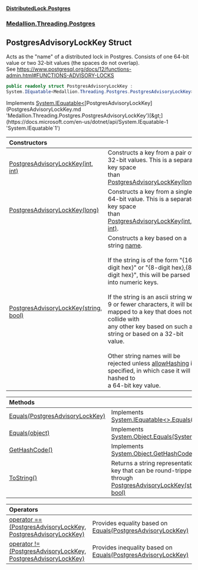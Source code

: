 #### [DistributedLock.Postgres](README.md 'README')
### [Medallion.Threading.Postgres](Medallion.Threading.Postgres.md 'Medallion.Threading.Postgres')

## PostgresAdvisoryLockKey Struct

Acts as the "name" of a distributed lock in Postgres. Consists of one 64-bit value or two 32-bit values (the spaces do not overlap).  
See https://www.postgresql.org/docs/12/functions-admin.html#FUNCTIONS-ADVISORY-LOCKS

```csharp
public readonly struct PostgresAdvisoryLockKey :
System.IEquatable<Medallion.Threading.Postgres.PostgresAdvisoryLockKey>
```

Implements [System.IEquatable&lt;](https://docs.microsoft.com/en-us/dotnet/api/System.IEquatable-1 'System.IEquatable`1')[PostgresAdvisoryLockKey](PostgresAdvisoryLockKey.md 'Medallion.Threading.Postgres.PostgresAdvisoryLockKey')[&gt;](https://docs.microsoft.com/en-us/dotnet/api/System.IEquatable-1 'System.IEquatable`1')

| Constructors | |
| :--- | :--- |
| [PostgresAdvisoryLockKey(int, int)](PostgresAdvisoryLockKey..ctor.LedpDNSMoNGTkn636aYbow.md 'Medallion.Threading.Postgres.PostgresAdvisoryLockKey.PostgresAdvisoryLockKey(int, int)') | Constructs a key from a pair of 32-bit values. This is a separate key space <br/>than [PostgresAdvisoryLockKey(long)](PostgresAdvisoryLockKey..ctor.zWR+TwIbSGzvQzL9/uWeBQ.md 'Medallion.Threading.Postgres.PostgresAdvisoryLockKey.PostgresAdvisoryLockKey(long)'). |
| [PostgresAdvisoryLockKey(long)](PostgresAdvisoryLockKey..ctor.zWR+TwIbSGzvQzL9/uWeBQ.md 'Medallion.Threading.Postgres.PostgresAdvisoryLockKey.PostgresAdvisoryLockKey(long)') | Constructs a key from a single 64-bit value. This is a separate key space <br/>than [PostgresAdvisoryLockKey(int, int)](PostgresAdvisoryLockKey..ctor.LedpDNSMoNGTkn636aYbow.md 'Medallion.Threading.Postgres.PostgresAdvisoryLockKey.PostgresAdvisoryLockKey(int, int)'). |
| [PostgresAdvisoryLockKey(string, bool)](PostgresAdvisoryLockKey..ctor.nrSDuGGKUsKtcB73EU1nXg.md 'Medallion.Threading.Postgres.PostgresAdvisoryLockKey.PostgresAdvisoryLockKey(string, bool)') | Constructs a key based on a string [name](PostgresAdvisoryLockKey..ctor.nrSDuGGKUsKtcB73EU1nXg.md#Medallion.Threading.Postgres.PostgresAdvisoryLockKey.PostgresAdvisoryLockKey(string,bool).name 'Medallion.Threading.Postgres.PostgresAdvisoryLockKey.PostgresAdvisoryLockKey(string, bool).name').<br/><br/>If the string is of the form "{16-digit hex}" or "{8-digit hex},{8-digit hex}", this will be parsed into numeric keys.<br/><br/>If the string is an ascii string with 9 or fewer characters, it will be mapped to a key that does not collide with<br/>any other key based on such a string or based on a 32-bit value.<br/><br/>Other string names will be rejected unless [allowHashing](PostgresAdvisoryLockKey..ctor.nrSDuGGKUsKtcB73EU1nXg.md#Medallion.Threading.Postgres.PostgresAdvisoryLockKey.PostgresAdvisoryLockKey(string,bool).allowHashing 'Medallion.Threading.Postgres.PostgresAdvisoryLockKey.PostgresAdvisoryLockKey(string, bool).allowHashing') is specified, in which case it will be hashed to<br/>a 64-bit key value. |

| Methods | |
| :--- | :--- |
| [Equals(PostgresAdvisoryLockKey)](PostgresAdvisoryLockKey.Equals.+QU35/RcjHTGcjW0iCLCkA.md 'Medallion.Threading.Postgres.PostgresAdvisoryLockKey.Equals(Medallion.Threading.Postgres.PostgresAdvisoryLockKey)') | Implements [System.IEquatable&lt;&gt;.Equals(@0)](https://docs.microsoft.com/en-us/dotnet/api/System.IEquatable-1.Equals#System_IEquatable_1_Equals__0_ 'System.IEquatable`1.Equals(`0)') |
| [Equals(object)](PostgresAdvisoryLockKey.Equals.hCSLKXsGZ9vchAeOS3hn/Q.md 'Medallion.Threading.Postgres.PostgresAdvisoryLockKey.Equals(object)') | Implements [System.Object.Equals(System.Object)](https://docs.microsoft.com/en-us/dotnet/api/System.Object.Equals#System_Object_Equals_System_Object_ 'System.Object.Equals(System.Object)') |
| [GetHashCode()](PostgresAdvisoryLockKey.GetHashCode().md 'Medallion.Threading.Postgres.PostgresAdvisoryLockKey.GetHashCode()') | Implements [System.Object.GetHashCode](https://docs.microsoft.com/en-us/dotnet/api/System.Object.GetHashCode 'System.Object.GetHashCode') |
| [ToString()](PostgresAdvisoryLockKey.ToString().md 'Medallion.Threading.Postgres.PostgresAdvisoryLockKey.ToString()') | Returns a string representation of the key that can be round-tripped through<br/>[PostgresAdvisoryLockKey(string, bool)](PostgresAdvisoryLockKey..ctor.nrSDuGGKUsKtcB73EU1nXg.md 'Medallion.Threading.Postgres.PostgresAdvisoryLockKey.PostgresAdvisoryLockKey(string, bool)') |

| Operators | |
| :--- | :--- |
| [operator ==(PostgresAdvisoryLockKey, PostgresAdvisoryLockKey)](PostgresAdvisoryLockKey.op_Equality.WzLfN5crVgBoMiN0RMIAhA.md 'Medallion.Threading.Postgres.PostgresAdvisoryLockKey.op_Equality(Medallion.Threading.Postgres.PostgresAdvisoryLockKey, Medallion.Threading.Postgres.PostgresAdvisoryLockKey)') | Provides equality based on [Equals(PostgresAdvisoryLockKey)](PostgresAdvisoryLockKey.Equals.+QU35/RcjHTGcjW0iCLCkA.md 'Medallion.Threading.Postgres.PostgresAdvisoryLockKey.Equals(Medallion.Threading.Postgres.PostgresAdvisoryLockKey)') |
| [operator !=(PostgresAdvisoryLockKey, PostgresAdvisoryLockKey)](PostgresAdvisoryLockKey.op_Inequality.QLx2INIQzAIzn1yA2+FG0Q.md 'Medallion.Threading.Postgres.PostgresAdvisoryLockKey.op_Inequality(Medallion.Threading.Postgres.PostgresAdvisoryLockKey, Medallion.Threading.Postgres.PostgresAdvisoryLockKey)') | Provides inequality based on [Equals(PostgresAdvisoryLockKey)](PostgresAdvisoryLockKey.Equals.+QU35/RcjHTGcjW0iCLCkA.md 'Medallion.Threading.Postgres.PostgresAdvisoryLockKey.Equals(Medallion.Threading.Postgres.PostgresAdvisoryLockKey)') |

